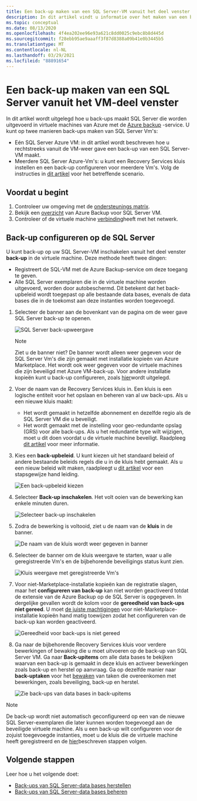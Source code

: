 ```yaml
---
title: Een back-up maken van een SQL Server-VM vanuit het deel venster VM
description: In dit artikel vindt u informatie over het maken van een back-up van SQL Server-data bases op virtuele machines van Azure vanuit het deel venster VM.
ms.topic: conceptual
ms.date: 08/13/2020
ms.openlocfilehash: 4f4ea202ee96e93a621c8dd0025c9ebc8b8d445d
ms.sourcegitcommit: f28ebb95ae9aaaff3f87d8388a09b41e0b3445b5
ms.translationtype: MT
ms.contentlocale: nl-NL
ms.lasthandoff: 03/29/2021
ms.locfileid: "88891654"
---
```

# <a name="back-up-a-sql-server-from-the-vm-pane"></a>Een back-up maken van een SQL Server vanuit het VM-deel venster

In dit artikel wordt uitgelegd hoe u back-ups maakt SQL Server die worden uitgevoerd in virtuele machines van Azure met de [Azure backup](backup-overview.md) -service. U kunt op twee manieren back-ups maken van SQL Server Vm's:

- Eén SQL Server Azure VM: in dit artikel wordt beschreven hoe u rechtstreeks vanuit de VM-weer gave een back-up van een SQL Server-VM maakt.
- Meerdere SQL Server Azure-Vm's: u kunt een Recovery Services kluis instellen en een back-up configureren voor meerdere Vm's. Volg de instructies in [dit artikel](backup-sql-server-database-azure-vms.md) voor het betreffende scenario.

## <a name="before-you-start"></a>Voordat u begint

1. Controleer uw omgeving met de [ondersteunings matrix](sql-support-matrix.md).
2. Bekijk een [overzicht](backup-azure-sql-database.md) van Azure Backup voor SQL Server VM.
3. Controleer of de virtuele machine [verbinding](backup-sql-server-database-azure-vms.md#establish-network-connectivity)heeft met het netwerk.

## <a name="configure-backup-on-the-sql-server"></a>Back-up configureren op de SQL Server

U kunt back-up op uw SQL Server-VM inschakelen vanuit het deel venster **back-up** in de virtuele machine. Deze methode heeft twee dingen:

- Registreert de SQL-VM met de Azure Backup-service om deze toegang te geven.
- Alle SQL Server exemplaren die in de virtuele machine worden uitgevoerd, worden door autobeschermd. Dit betekent dat het back-upbeleid wordt toegepast op alle bestaande data bases, evenals de data bases die in de toekomst aan deze instanties worden toegevoegd.

1. Selecteer de banner aan de bovenkant van de pagina om de weer gave SQL Server back-up te openen.

    ![SQL Server back-upweergave](./media/backup-sql-server-vm-from-vm-pane/sql-server-backup-view.png)

    >[!NOTE]
    >Ziet u de banner niet? De banner wordt alleen weer gegeven voor de SQL Server Vm's die zijn gemaakt met installatie kopieën van Azure Marketplace. Het wordt ook weer gegeven voor de virtuele machines die zijn beveiligd met Azure VM-back-up. Voor andere installatie kopieën kunt u back-up configureren, zoals [hier](backup-sql-server-database-azure-vms.md)wordt uitgelegd.

2. Voer de naam van de Recovery Services kluis in. Een kluis is een logische entiteit voor het opslaan en beheren van al uw back-ups. Als u een nieuwe kluis maakt:

    - Het wordt gemaakt in hetzelfde abonnement en dezelfde regio als de SQL Server VM die u beveiligt.
    - Het wordt gemaakt met de instelling voor geo-redundante opslag (GRS) voor alle back-ups. Als u het redundantie type wilt wijzigen, moet u dit doen voordat u de virtuele machine beveiligt. Raadpleeg [dit artikel](backup-create-rs-vault.md#set-storage-redundancy) voor meer informatie.

3. Kies een **back-upbeleid**. U kunt kiezen uit het standaard beleid of andere bestaande beleids regels die u in de kluis hebt gemaakt. Als u een nieuw beleid wilt maken, raadpleegt u [dit artikel](backup-sql-server-database-azure-vms.md#create-a-backup-policy) voor een stapsgewijze hand leiding.

    ![Een back-upbeleid kiezen](./media/backup-sql-server-vm-from-vm-pane/backup-policy.png)

4. Selecteer **Back-up inschakelen**. Het volt ooien van de bewerking kan enkele minuten duren.

    ![Selecteer back-up inschakelen](./media/backup-sql-server-vm-from-vm-pane/enable-backup.png)

5. Zodra de bewerking is voltooid, ziet u de naam van de **kluis** in de banner.

    ![De naam van de kluis wordt weer gegeven in banner](./media/backup-sql-server-vm-from-vm-pane/vault-name.png)

6. Selecteer de banner om de kluis weergave te starten, waar u alle geregistreerde Vm's en de bijbehorende beveiligings status kunt zien.

    ![Kluis weergave met geregistreerde Vm's](./media/backup-sql-server-vm-from-vm-pane/vault-view.png)

7. Voor niet-Marketplace-installatie kopieën kan de registratie slagen, maar het **configureren van back-up** kan niet worden geactiveerd totdat de extensie van de Azure Backup op de SQL Server is opgegeven. In dergelijke gevallen wordt de kolom voor de **gereedheid van back-ups** **niet gereed**. U moet [de juiste machtigingen](backup-azure-sql-database.md#set-vm-permissions) voor niet-Marketplace-installatie kopieën hand matig toewijzen zodat het configureren van de back-up kan worden geactiveerd.

    ![Gereedheid voor back-ups is niet gereed](./media/backup-sql-server-vm-from-vm-pane/backup-readiness-not-ready.png)

8. Ga naar de bijbehorende Recovery Services kluis voor verdere bewerkingen of bewaking die u moet uitvoeren op de back-up van SQL Server VM. Ga naar **Back-upitems** om alle data bases te bekijken waarvan een back-up is gemaakt in deze kluis en activeer bewerkingen zoals back-up en herstel op aanvraag. Ga op dezelfde manier naar **back-uptaken** voor het [bewaken](manage-monitor-sql-database-backup.md) van taken die overeenkomen met bewerkingen, zoals beveiliging, back-up en herstel.

    ![Zie back-ups van data bases in back-upitems](./media/backup-sql-server-vm-from-vm-pane/backup-items.png)

>[!NOTE]
>De back-up wordt niet automatisch geconfigureerd op een van de nieuwe SQL Server-exemplaren die later kunnen worden toegevoegd aan de beveiligde virtuele machine. Als u een back-up wilt configureren voor de zojuist toegevoegde instanties, moet u de kluis die de virtuele machine heeft geregistreerd en de [hier](backup-sql-server-database-azure-vms.md)beschreven stappen volgen.

## <a name="next-steps"></a>Volgende stappen

Leer hoe u het volgende doet:

- [Back-ups van SQL Server-data bases herstellen](restore-sql-database-azure-vm.md)
- [Back-ups van SQL Server-data bases beheren](manage-monitor-sql-database-backup.md)
